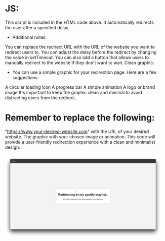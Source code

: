 # JS:

This script is included in the HTML code above. It automatically redirects the user after a specified delay.

- Additional notes:

You can replace the redirect URL with the URL of the website you want to redirect users to.
You can adjust the delay before the redirect by changing the value in setTimeout.
You can also add a button that allows users to manually redirect to the website if they don't want to wait.
Clean graphic:

- You can use a simple graphic for your redirection page. Here are a few suggestions:

A circular loading icon
A progress bar
A simple animation
A logo or brand image
It's important to keep the graphic clean and minimal to avoid distracting users from the redirect.

# Remember to replace the following:

"https://www.your-desired-website.com" with the URL of your desired website.
The graphic with your chosen image or animation.
This code will provide a user-friendly redirection experience with a clean and minimalist design.


![image](https://github.com/vornex-gh/a-neat-redirection-page/blob/main/demoview.png?raw=true)
